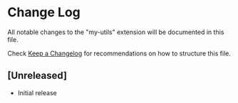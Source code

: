 # Change Log

All notable changes to the "my-utils" extension will be documented in this file.

Check [Keep a Changelog](http://keepachangelog.com/) for recommendations on how to structure this file.

## [Unreleased]

- Initial release